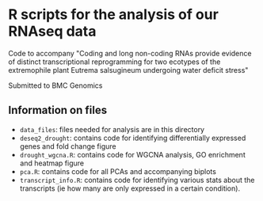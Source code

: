 # R scripts for the analysis of our RNAseq data
Code to accompany "Coding and long non-coding RNAs provide evidence of distinct transcriptional reprogramming for two ecotypes of the extremophile plant Eutrema salsugineum undergoing water deficit stress"

Submitted to BMC Genomics



## Information on files
-  `data_files`: files needed for analysis are in this directory
- `deseq2_drought`: contains code for identifying differentially expressed genes and fold change figure
- `drought_wgcna.R`: contains code for WGCNA analysis, GO enrichment and heatmap figure
- `pca.R`: contains code for all PCAs and accompanying biplots
- `transcript_info.R`: contains code for identifying various stats about the transcripts (ie how many are only expressed in a certain condition).
